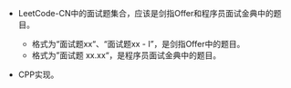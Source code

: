 - LeetCode-CN中的面试题集合，应该是剑指Offer和程序员面试金典中的题目。
  - 格式为“面试题xx“、“面试题xx - I”，是剑指Offer中的题目。
  - 格式为”面试题 xx.xx“，是程序员面试金典中的题目。

- CPP实现。